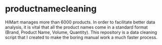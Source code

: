 # productnamecleaning
HiMart manages more than 6000 products. In order to facilitate better data analysis, it is vital that all the product names come in a standard format (Brand, Product Name, Volume, Quantity). This repository is a data cleaning script that I created to make the boring manual work a much faster process.
